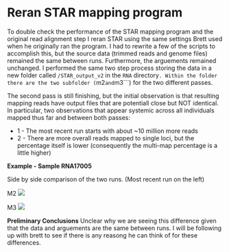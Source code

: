 # Reran STAR mapping program

To double check the performance of the STAR mapping program and the original read alignment step I reran STAR using the same settings Brett used when he originally ran the program. I had to rewrite a few of the scripts to accomplish this, but the source data (trimmed reads and genome files) remained the same between runs. Furthermore, the arguements remained unchanged. I performed the same two step process storing the data in a new folder called ```/STAR_output_v2``` in the ```RNA``` directory```. Within the folder there are the two subfolder (```m2``` and ```m3```) for the two different passes.

The second pass is still finishing, but the initial observation is that resulting mapping reads have output files that are potentiall close but NOT identical. In particular, two observations that appear systemic across all individuals mapped thus far and between both passes:
* 1 - The most recent run starts with about ~10 million more reads 
* 2 - There are more overall reads mapped to single loci, but the percentage itself is lower (consequently the multi-map percentage is a little higher)

**Example - Sample RNA17005**

Side by side comparison of the two runs. (Most recent run on the left)

M2
![](https://github.com/epigeneticstoocean/2017OAExp_Oysters/blob/master/figures/m2_STAR_outputLog_comparison.png)

M3
![](https://github.com/epigeneticstoocean/2017OAExp_Oysters/blob/master/figures/m3_STAR_outputLog_comparison.png)

**Preliminary Conclusions**
Unclear why we are seeing this difference given that the data and arguements are the same between runs. I will be following up with brett to see if there is any reasong he can think of for these differences.
